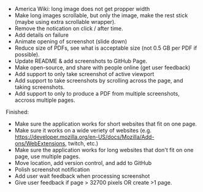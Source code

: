 - America Wiki: long image does not get propper width
- Make long images scrollable, but only the image, make the rest stick (maybe using extra scrollable wrapper).
- Remove the notication on click / after time.
- Add details on failure
- Animate opening of screenshot (slide down)
- Reduce size of PDFs, see what is acceptable size (not 0.5 GB per PDF if possible).
- Update README & add screenshots to GitHub Page.
- Make open-source, and share with people online (get user feedback)
- Add support to only take screenshot of active viewport
- Add support to take screenshots by scrolling across the page, and taking screenshots.
- Add support to only to produce a PDF from multiple screenshots, accross multiple pages.


Finished:
- Make sure the application works for short websites that fit on one page.
- Make sure it works on a wide veriety of websites (e.g. https://developer.mozilla.org/en-US/docs/Mozilla/Add-ons/WebExtensions, twitch, etc.)
- Make sure the application works for long websites that don't fit on one page, use multiple pages.
- Move location, add version control, and add to GitHub
- Polish screenshot notification
- Add user wait feedback when processing screenshot
- Give user feedback if page > 32700 pixels OR create >1 page.
